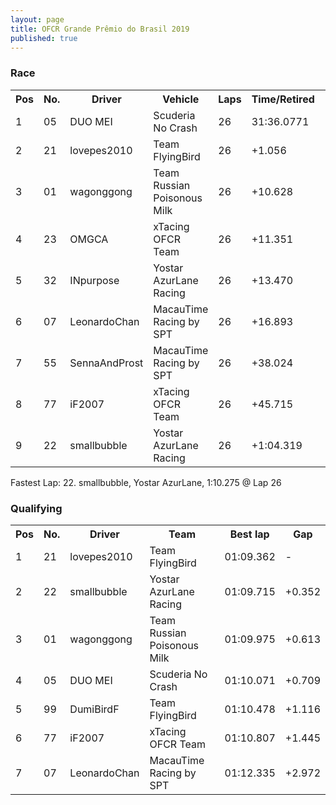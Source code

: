 ```yaml
---
layout: page
title: OFCR Grande Prêmio do Brasil 2019
published: true
---
```

### Race  
<font size="2">
<table>
  <tr>
    <th>Pos</th>
    <th>No.</th>
    <th>Driver</th>
    <th>Vehicle</th>
    <th>Laps</th>
    <th>Time/Retired</th>
    <th>Best lap</th>
    <th>Up</th>
  </tr>
  <tr>
    <td>1</td>
    <td>05</td>
    <td>DUO MEI</td>
    <td>Scuderia No Crash</td>
    <td>26</td>
    <td>31:36.0771</td>
    <td>1:11.083</td>
    <td>▴ 3</td>
  </tr>
  <tr>
    <td>2</td>
    <td>21</td>
    <td>lovepes2010</td>
    <td>Team FlyingBird</td>
    <td>26</td>
    <td>+1.056</td>
    <td>1:11.238</td>
    <td>▾ 1</td>
  </tr>
  <tr>
    <td>3</td>
    <td>01</td>
    <td>wagonggong</td>
    <td>Team Russian Poisonous Milk</td>
    <td>26</td>
    <td>+10.628</td>
    <td>1:10.979</td>
    <td>▸ 0</td>
  </tr>
  <tr>
    <td>4</td>
    <td>23</td>
    <td>OMGCA</td>
    <td>xTacing OFCR Team</td>
    <td>26</td>
    <td>+11.351</td>
    <td>1:11.095</td>
    <td>▴ 5</td>
  </tr>
  <tr>
    <td>5</td>
    <td>32</td>
    <td>INpurpose</td>
    <td>Yostar AzurLane Racing</td>
    <td>26</td>
    <td>+13.470</td>
    <td>1:11.158</td>
    <td>▸ 0</td>
  </tr>
  <tr>
    <td>6</td>
    <td>07</td>
    <td>LeonardoChan</td>
    <td>MacauTime Racing by SPT</td>
    <td>26</td>
    <td>+16.893</td>
    <td>1:11.400</td>
    <td>▴ 2</td>
  </tr>
  <tr>
    <td>7</td>
    <td>55</td>
    <td>SennaAndProst</td>
    <td>MacauTime Racing by SPT</td>
    <td>26</td>
    <td>+38.024</td>
    <td>1:11.553</td>
    <td>▸ 0</td>
  </tr>
  <tr>
    <td>8</td>
    <td>77</td>
    <td>iF2007</td>
    <td>xTacing OFCR Team</td>
    <td>26</td>
    <td>+45.715</td>
    <td>1:11.593</td>
    <td>▾ 2</td>
  </tr>
  <tr>
    <td>9</td>
    <td>22</td>
    <td>smallbubble</td>
    <td>Yostar AzurLane Racing</td>
    <td>26</td>
    <td>+1:04.319</td>
    <td>1:10.275</td>
    <td>▾ 7</td>
  </tr>
</table>
</font>
Fastest Lap: 22. smallbubble, Yostar AzurLane, 1:10.275 @ Lap 26  

### Qualifying  
<font size="2">
<table>
  <tr>
    <th>Pos</th>
    <th>No.</th>
    <th>Driver</th>
    <th>Team</th>
    <th>Best lap</th>
    <th>Gap</th>
  </tr>
  <tr>
    <td>1</td>
    <td>21</td>
    <td>lovepes2010</td>
    <td>Team FlyingBird</td>
    <td>01:09.362</td>
    <td>-</td>
  </tr>
  <tr>
    <td>2</td>
    <td>22</td>
    <td>smallbubble</td>
    <td>Yostar AzurLane Racing</td>
    <td>01:09.715</td>
    <td>+0.352</td>
  </tr>
  <tr>
    <td>3</td>
    <td>01</td>
    <td>wagonggong</td>
    <td>Team Russian Poisonous Milk</td>
    <td>01:09.975</td>
    <td>+0.613</td>
  </tr>
  <tr>
    <td>4</td>
    <td>05</td>
    <td>DUO MEI</td>
    <td>Scuderia No Crash</td>
    <td>01:10.071</td>
    <td>+0.709</td>
  </tr>
  <tr>
    <td>5</td>
    <td>99</td>
    <td>DumiBirdF</td>
    <td>Team FlyingBird</td>
    <td>01:10.478</td>
    <td>+1.116</td>
  </tr>
  <tr>
    <td>6</td>
    <td>77</td>
    <td>iF2007</td>
    <td>xTacing OFCR Team</td>
    <td>01:10.807</td>
    <td>+1.445</td>
  </tr>
  <tr>
    <td>7</td>
    <td>07</td>
    <td>LeonardoChan</td>
    <td>MacauTime Racing by SPT</td>
    <td>01:12.335</td>
    <td>+2.972</td>
  </tr>
</table>
</font>
